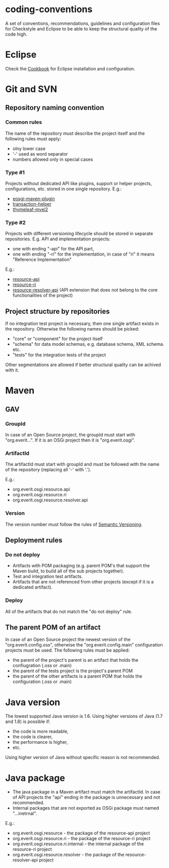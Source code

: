 coding-conventions
==================

A set of conventions, recommendations, guidelines and configuration files for Checkstyle and Eclipse to be able to keep the structural quality of the code high.

# Eclipse

Check the [Cookbook](http://www.everit.org/cookbook/ide/index.html#installing_eclipse) for Eclipse installation and configuration.

# Git and SVN

## Repository naming convention

### Common rules

The name of the repository must describe the project itself and the following rules must apply:
 - olny lower case
 - '-' used as word separator
 - numbers allowed only in special cases

### Type #1

Projects without dedicated API like plugins, support or helper projects, configurations, etc. stored in one single repository. E.g.:
 - [eosgi-maven-plugin](https://github.com/everit-org/eosgi-maven-plugin)
 - [transaction-helper](https://github.com/everit-org/transaction-helper)
 - [thymeleaf-mvel2](https://github.com/everit-org/thymeleaf-mvel2)

### Type #2

Projects with different versioning lifecycle should be stored in separate repositories. E.g. API and implementation projects:
 - one with ending "-api" for the API part,
 - one with ending "-ri" for the implementation, in case of "ri" it means "Reference Implementation"

E.g.:
 - [resource-api](https://github.com/everit-org/resource-api)
 - [resource-ri](https://github.com/everit-org/resource-ri)
 - [resource-resolver-api](https://github.com/everit-org/resource-resolver-api) (API extension that does not belong to the core functionalities of the project)

## Project structure by repositories

If no integration test project is necessary, then one single artifact exists in the repository.
Otherwise the following names should be picked:
 - "core" or "component" for the project itself
 - "schema" for data model schemas, e.g. database schema, XML schema. etc.
 - "tests" for the integration tests of the project

Other segmentations are allowed if better structural quality can be achived with it.

# Maven

## GAV

### GroupId

In case of an Open Source project, the groupId must start with "org.everit...". If it is an OSGi project then it is "org.everit.osgi".

### ArtifactId

The artifactId must start with groupId and must be followed with the name of the repository (replacing all '-' with '.').

E.g.:
 - org.everit.osgi.resource.api
 - org.everit.osgi.resource.ri
 - org.everit.osgi.resource.resolver.api

### Version

The version number must follow the rules of [Semantic Versioning](http://semver.org/).

## Deployment rules

### Do not deploy

 - Artifacts with POM packaging (e.g. parent POM's that support the Maven build, to build all of the sub projects together).
 - Test and integration test artifacts.
 - Artifacts that are not referenced from other projects (except if it is a dedicated artifact).

### Deploy

All of the artifacts that do not match the "do not deploy" rule.

## The parent POM of an artifact

In case of an Open Source project the newest version of the "org.everit.config.oss", otherwise the "org.everit.config.main" configuration projects must be used. The following rules must be applied:
 - the parent of the project's parent is an artifact that holds the confiugration (.oss or .main)
 - the parent of the tests project is the project's parent POM
 - the parent of the other artifacts is a parent POM that holds the configuration (.oss or .main)

# Java version

The lowest supported Java version is 1.6. Using higher versions of Java (1.7 and 1.8) is possible if:
 - the code is more readable,
 - the code is clearer,
 - the performance is higher,
 - etc.

Using higher version of Java without specific reason is not recommended.

# Java package

 - The java package in a Maven artifact must match the artifactId. In case of API projects the "api" ending in the package is unnecessary and not recommended.
 - Internal packages that are not exported as OSGi package must named "...inetrnal".

E.g.:
 - org.everit.osgi.resource - the package of the resource-api project
 - org.everit.osgi.resource.ri - the package of the resource-ri project
 - org.everit.osgi.resource.ri.internal - the internal package of the resource-ri project
 - org.everit.osgi.resource.resolver - the package of the resource-resolver-api project
